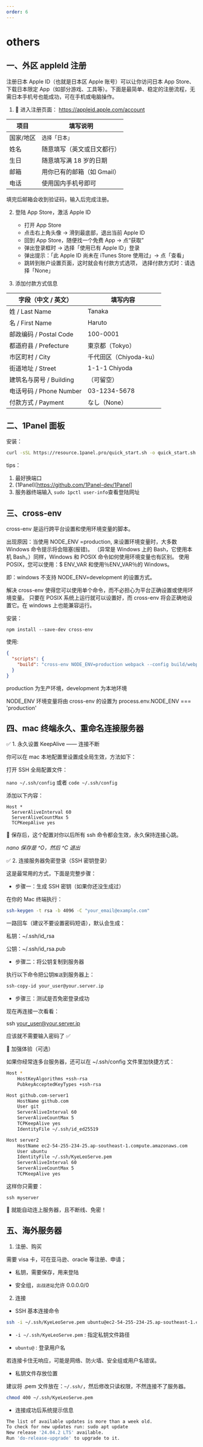 ```yaml
---
order: 6
---
```


# others

## 一、外区 appleId 注册

注册日本 Apple ID（也就是日本区 Apple 账号）可以让你访问日本 App Store、下载日本限定 App（如部分游戏、工具等）。下面是最简单、稳定的注册流程，无需日本手机号也能成功，可在手机或电脑操作。

1. 🔗 进入注册页面： https://appleid.apple.com/account

| 项目      | 填写说明                   |
| --------- | -------------------------- |
| 国家/地区 | `选择「日本」`             |
| 姓名      | 随意填写（英文或日文都行） |
| 生日      | 随意填写满 18 岁的日期     |
| 邮箱      | 用你已有的邮箱（如 Gmail） |
| 电话      | 使用国内手机号即可         |

填完后邮箱会收到验证码，输入后完成注册。

2. 登陆 App Store，激活 Apple ID

   - 打开 App Store
   - 点击右上角头像 → 滑到最底部，退出当前 Apple ID
   - 回到 App Store，随便找一个免费 App → 点“获取”
   - 弹出登录框时 → 选择「使用已有 Apple ID」登录
   - 弹出提示：「此 Apple ID 尚未在 iTunes Store 使用过」→ 点「查看」
   - 跳转到账户设置页面，这时就会有付款方式选项， 选择付款方式时：请选择「None」

3. 添加付款方式信息

| 字段（中文 / 英文）     | 填写内容               |
| ----------------------- | ---------------------- |
| 姓 / Last Name          | Tanaka                 |
| 名 / First Name         | Haruto                 |
| 邮政编码 / Postal Code  | 100-0001               |
| 都道府县 / Prefecture   | 東京都（Tokyo）        |
| 市区町村 / City         | 千代田区（Chiyoda-ku） |
| 街道地址 / Street       | 1-1-1 Chiyoda          |
| 建筑名与房号 / Building | （可留空）             |
| 电话号码 / Phone Number | 03-1234-5678           |
| 付款方式 / Payment      | なし（None）           |

## 二、1Panel 面板

安装：

```sh
curl -sSL https://resource.1panel.pro/quick_start.sh -o quick_start.sh && sudo bash quick_start.sh
```

tips：

1. 最好换端口
2. (1Panel)[https://github.com/1Panel-dev/1Panel]
3. 服务器终端输入 `sudo 1pctl user-info`查看登陆网址

## 三、cross-env

cross-env 是运行跨平台设置和使用环境变量的脚本。

出现原因：当使用 NODE_ENV =production, 来设置环境变量时，大多数 Windows 命令提示将会阻塞(报错)。 （异常是 Windows 上的 Bash，它使用本机 Bash。）同样，Windows 和 POSIX 命令如何使用环境变量也有区别。 使用 POSIX，您可以使用：$ ENV_VAR 和使用％ENV_VAR％的 Windows。

即：windows 不支持 NODE_ENV=development 的设置方式。

解决 cross-env 使得您可以使用单个命令，而不必担心为平台正确设置或使用环境变量。 只要在 POSIX 系统上运行就可以设置好，而 cross-env 将会正确地设置它。在 windows 上也能兼容运行。

安装：

```
npm install --save-dev cross-env
```

使用:

```json
{
  "scripts": {
    "build": "cross-env NODE_ENV=production webpack --config build/webpack.config.js"
  }
}
```

production 为生产环境，development 为本地环境

NODE_ENV 环境变量将由 cross-env 的设置为 process.env.NODE_ENV === 'production'

## 四、mac 终端永久、重命名连接服务器

✅ 1. 永久设置 KeepAlive —— 连接不断

你可以在 mac 本地配置里设置成全局生效，方法如下：

打开 SSH 全局配置文件：

`nano ~/.ssh/config` 或者 `code ~/.ssh/config`

添加以下内容：

```
Host *
  ServerAliveInterval 60
  ServerAliveCountMax 5
  TCPKeepAlive yes
```

📌 保存后，这个配置对你以后所有 ssh 命令都会生效，永久保持连接心跳。

_nano 保存是 ^O，然后 ^C 退出_

✅ 2. 连接服务器免密登录（SSH 密钥登录）

这是最常用的方式，下面是完整步骤：

- 步骤一：生成 SSH 密钥（如果你还没生成过）

在你的 Mac 终端执行：

```bash
ssh-keygen -t rsa -b 4096 -C "your_email@example.com"
```

一路回车（建议不要设置密码短语），默认会生成：

私钥：~/.ssh/id_rsa

公钥：~/.ssh/id_rsa.pub

- 步骤二：将公钥复制到服务器

执行以下命令把公钥`推送`到服务器上：

```sh
ssh-copy-id your_user@your.server.ip
```

- 步骤三：测试是否免密登录成功

现在再连接一次看看：

ssh your_user@your.server.ip

应该就不需要输入密码了 ✅

🚀 加强体验（可选）

如果你经常连多台服务器，还可以在 ~/.ssh/config 文件里加快捷方式：

```sh
Host *
    HostKeyAlgorithms +ssh-rsa
    PubkeyAcceptedKeyTypes +ssh-rsa

Host github.com-server1
    HostName github.com
    User git
    ServerAliveInterval 60
    ServerAliveCountMax 5
    TCPKeepAlive yes
    IdentityFile ~/.ssh/id_ed25519

Host server2
    HostName ec2-54-255-234-25.ap-southeast-1.compute.amazonaws.com
    User ubuntu
    IdentityFile ~/.ssh/KyeLeoServe.pem
    ServerAliveInterval 60
    ServerAliveCountMax 5
    TCPKeepAlive yes
```

这样你只需要：

`ssh myserver`

🏅 就能自动连上服务器，且不断线、免密！

## 五、海外服务器

1. 注册、购买

需要 visa 卡，可在亚马逊、oracle 等注册、申请；

- 私钥，需要保存，用来登陆

- 安全组，`出战进站`允许 0.0.0.0/0

2. 连接

- SSH 基本连接命令

```sh
ssh -i ~/.ssh/KyeLeoServe.pem ubuntu@ec2-54-255-234-25.ap-southeast-1.compute.amazonaws.com
```

- `-i ~/.ssh/KyeLeoServe.pem` : 指定私钥文件路径

- `ubuntu@` : 登录用户名

若连接卡住无响应，可能是网络、防火墙、安全组或用户名错误。

- 私钥文件存放位置

建议将 .pem 文件放在：`~/.ssh/`，然后修改只读权限，不然连接不了服务器。

```sh
chmod 400 ~/.ssh/KyeLeoServe.pem
```

- 连接成功后系统提示信息

```sh
The list of available updates is more than a week old.
To check for new updates run: sudo apt update
New release '24.04.2 LTS' available.
Run 'do-release-upgrade' to upgrade to it.
```
